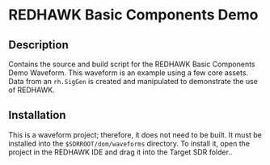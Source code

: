 # REDHAWK Basic Components Demo
 
## Description

Contains the source and build script for the REDHAWK Basic Components Demo
Waveform. This waveform is an example using a few core assets. Data from an
`rh.SigGen` is created and manipulated to demonstrate the use of REDHAWK.

## Installation

This is a waveform project; therefore, it does not need to be built.  It must be installed into
the `$SDRROOT/dom/waveforms` directory. To install it, open the project
in the REDHAWK IDE and drag it into the Target SDR folder..

